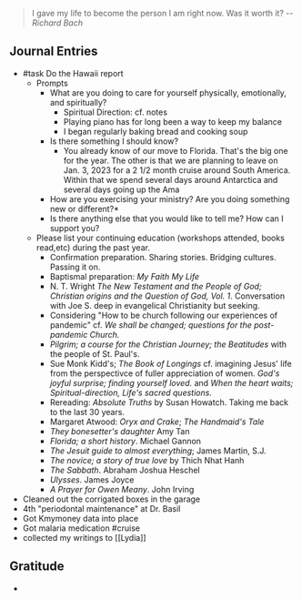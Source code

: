 > I gave my life to become the person I am right now. Was it worth it?
> -- <cite>Richard Bach</cite>


## Journal Entries
-  #task Do the Hawaii report
	- Prompts
		- What are you doing to care for yourself physically, emotionally, and spiritually? 
			- Spiritual Direction: cf. notes
			- Playing piano has for long been a way to keep my balance 
			- I began regularly baking bread and cooking soup
		- Is there something I should know?
			- You already know of our move to Florida. That's the big one for the year. The other is that we are planning to leave on Jan. 3, 2023 for a 2 1/2 month cruise around South America. Within that we spend several days around Antarctica and several days going up the Ama
		- How are you exercising your ministry? Are you doing something new or different?*
		- Is there anything else that you would like to tell me? How can I support you?
	- Please list your continuing education (workshops attended, books read,etc) during the past year.
		- Confirmation preparation. Sharing stories. Bridging cultures. Passing it on. 
		- Baptismal preparation: *My Faith My Life*
		- N. T. Wright *The New Testament and the People of God; Christian origins and the Question of God, Vol. 1*. Conversation with Joe S. deep in evangelical Christianity but seeking.
		- Considering "How to be church following our experiences of pandemic" cf. *We shall be changed; questions for the post-pandemic Church.*
		- *Pilgrim; a course for the Christian Journey; the Beatitudes* with the people of St. Paul's.
		- Sue Monk Kidd's; *The Book of Longings* cf. imagining Jesus' life from the perspectivce of fuller appreciation of women. *God's joyful surprise; finding yourself loved.* and *When the heart waits; Spiritual-direction, Life's sacred questions.*
		- Rereading: *Absolute Truths* by Susan Howatch. Taking me back to the last 30 years.
		- Margaret Atwood: *Oryx and Crake*; *The Handmaid's Tale*
		- *They bonesetter's daughter* Amy Tan
		- *Florida; a short history*. Michael Gannon
		- *The Jesuit guide to almost everything*; James Martin, S.J.
		- *The novice; a story of true love* by Thich Nhat Hanh
		- *The Sabbath*. Abraham Joshua Heschel
		- *Ulysses*. James Joyce
		- *A Prayer for Owen Meany*. John Irving
- Cleaned out the corrigated boxes in the garage
- 4th "periodontal maintenance" at Dr. Basil
- Got Kmymoney data into place
- Got malaria medication #cruise 
- collected my writings to [[Lydia]]

## Gratitude
- 


